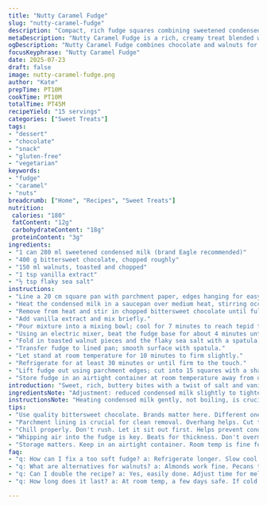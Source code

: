 ```yaml
---
title: "Nutty Caramel Fudge"
slug: "nutty-caramel-fudge"
description: "Compact, rich fudge squares combining sweetened condensed milk, bittersweet chocolate, and roasted walnuts. Textured, creamy, nutty. Chill time critical. Quick stovetop melt, whipped thickening, and set in parchment-lined pan. No eggs, gluten-free, vegetarian-friendly. Simple pantry staples with an added twist of sea salt flakes and a dash of vanilla extract for depth. Easy slicing into small squares for portion control. Store cool or room temp with care. Approximately 15 servings per batch."
metaDescription: "Nutty Caramel Fudge is a rich, creamy treat blended with walnuts and a dash of vanilla. Perfect for snacking or packing."
ogDescription: "Nutty Caramel Fudge combines chocolate and walnuts for a rich, nutty flavor. Simple recipe, quick prep, ideal for sharing."
focusKeyphrase: "Nutty Caramel Fudge"
date: 2025-07-23
draft: false
image: nutty-caramel-fudge.png
author: "Kate"
prepTime: PT10M
cookTime: PT10M
totalTime: PT45M
recipeYield: "15 servings"
categories: ["Sweet Treats"]
tags:
- "dessert"
- "chocolate"
- "snack"
- "gluten-free"
- "vegetarian"
keywords:
- "fudge"
- "caramel"
- "nuts"
breadcrumb: ["Home", "Recipes", "Sweet Treats"]
nutrition: 
 calories: "180"
 fatContent: "12g"
 carbohydrateContent: "18g"
 proteinContent: "3g"
ingredients:
- "1 can 280 ml sweetened condensed milk (brand Eagle recommended)"
- "400 g bittersweet chocolate, chopped roughly"
- "150 ml walnuts, toasted and chopped"
- "1 tsp vanilla extract"
- "½ tsp flaky sea salt"
instructions:
- "Line a 20 cm square pan with parchment paper, edges hanging for easy removal."
- "Heat the condensed milk in a saucepan over medium heat, stirring occasionally until warm, about 6 minutes; don’t boil."
- "Remove from heat and stir in chopped bittersweet chocolate until fully melted."
- "Add vanilla extract and mix briefly."
- "Pour mixture into a mixing bowl; cool for 7 minutes to reach tepid temperature."
- "Using an electric mixer, beat the fudge base for about 4 minutes until noticeably thickened and glossy."
- "Fold in toasted walnut pieces and the flaky sea salt with a spatula; mix gently but thoroughly."
- "Transfer fudge to lined pan; smooth surface with spatula."
- "Let stand at room temperature for 10 minutes to firm slightly."
- "Refrigerate for at least 30 minutes or until firm to the touch."
- "Lift fudge out using parchment edges; cut into 15 squares with a sharp knife."
- "Store fudge in an airtight container at room temperature away from direct sun or heat."
introduction: "Sweet, rich, buttery bites with a twist of salt and vanilla. Nuts add crunch, chocolate melts smooth. Quick melt, some whipping, set cold. No fuss, no eggs, no gluten. The type of item that vanishes quickly — kid-friendly too. Handful of pantry items, quick to pull together. Fudge not too hard, not too soft. Clean lines cut. Good for nibbling or tucking in lunchboxes or gift boxes. Chill necessary, but not forever. Makes about 15 small squares, easy to scale up if needed."
ingredientsNote: "Adjustment: reduced condensed milk slightly to tighten texture; swapped semi-sweet chocolate for bittersweet to cut sugar. Added vanilla extract and flaky sea salt for balancing flavor and complexity. Walnuts provide crunch and nuttiness, roasted for deeper flavor profile. Measured in metric and imperial for convenience. No eggs or gluten ingredients; safe for many dietary needs. Condensed milk is key — brand can affect creaminess. Toast walnuts before chopping to enhance aroma and crunch. Keep salt minimal — just a scatter on top or mixed in for contrast."
instructionsNote: "Heating condensed milk gently, not boiling, is crucial to prevent scorching. Mixing in chocolate off heat avoids graininess. Cooling mixture a bit before whipping lets fudge thicken properly; whipping aerates and gives texture. Fold nuts carefully — avoid breaking them down too much. Lining the pan with parchment eases removal, sharp knife cuts firm but soft fudge cleanly. Let fudge sit at room temp first to prevent condensation formation when putting in fridge. Chill time can be adjusted slightly but avoid rushing so fudge sets evenly. Storing at room temp fine if consumed within a few days; refrigerate longer. Makes easy, no-stress batch."
tips:
- "Use quality bittersweet chocolate. Brands matter here. Different ones can change the taste. Melt properly, avoid boiling. This keeps the smoothness."
- "Parchment lining is crucial for clean removal. Overhang helps. Cut the fudge when chilled. Prevents sticking. A sharp knife is needed for clean cuts."
- "Chill properly. Don't rush. Let it sit out first. Helps prevent condensation in the fridge. Firmness is important. Not too hard, not too soft."
- "Whipping air into the fudge is key. Beats for thickness. Don't overmix the walnuts. Want some texture. Fold gently to keep the crunch."
- "Storage matters. Keep in an airtight container. Room temp is fine for a few days. Refrigerate for longer life. Avoid heat exposure. Direct sun bad."
faq:
- "q: How can I fix a too soft fudge? a: Refrigerate longer. Slow cool can help too. If too soft after that, maybe more chocolate next round."
- "q: What are alternatives for walnuts? a: Almonds work fine. Pecans too. Try different nuts really. Different flavors can come out this way."
- "q: Can I double the recipe? a: Yes, easily done. Adjust time for melting and chilling though. Make sure space is there, a bigger pan helpful."
- "q: How long does it last? a: At room temp, a few days safe. If cold stored, can last up to two weeks. Watch for spoilage cues though."

---
```

